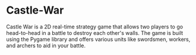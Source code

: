 # Castle-War
Castle War is a 2D real-time strategy game that allows two players to go head-to-head in a battle to destroy each other's walls. The game is built using the Pygame library and offers various units like swordsmen, workers, and archers to aid in your battle.
